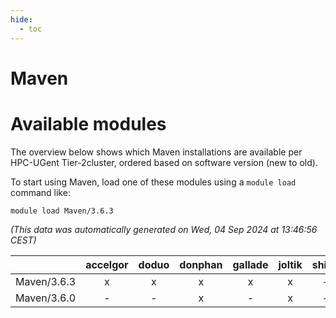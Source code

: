 ```yaml
---
hide:
  - toc
---
```


Maven
=====

# Available modules


The overview below shows which Maven installations are available per HPC-UGent Tier-2cluster, ordered based on software version (new to old).

To start using Maven, load one of these modules using a `module load` command like:

```shell
module load Maven/3.6.3
```

*(This data was automatically generated on Wed, 04 Sep 2024 at 13:46:56 CEST)*  

| |accelgor|doduo|donphan|gallade|joltik|shinx|skitty|
| :---: | :---: | :---: | :---: | :---: | :---: | :---: | :---: |
|Maven/3.6.3|x|x|x|x|x|-|x|
|Maven/3.6.0|-|-|x|-|x|-|-|
